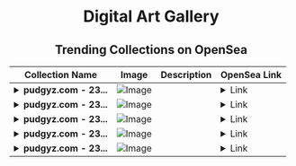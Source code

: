 <div align="center">

# Digital Art Gallery

## Trending Collections on OpenSea

| Collection Name                       | Image                                                                                     | Description                       | OpenSea Link                                                                                          |
|---------------------------------------|-------------------------------------------------------------------------------------------|-----------------------------------|--------------------------------------------------------------------------------------------------------|
| **<details><summary>pudgyz.com - 23...</summary>pudgyz.com - 233.000$ Drop</details>** | ![Image](https://i.seadn.io/s/raw/files/f0dc790f330a5da82dee7afb61c9d684.png?w=500&auto=format?w=200&auto=format) |  | <details><summary>Link</summary>[pudgyz.com - 233.000$ Drop](https://opensea.io/collection/pudgyz-com-233-000-drop-6122)</details> |
| **<details><summary>pudgyz.com - 23...</summary>pudgyz.com - 233.000$ Drop</details>** | ![Image](https://i.seadn.io/s/raw/files/f0dc790f330a5da82dee7afb61c9d684.png?w=500&auto=format?w=200&auto=format) |  | <details><summary>Link</summary>[pudgyz.com - 233.000$ Drop](https://opensea.io/collection/pudgyz-com-233-000-drop-6121)</details> |
| **<details><summary>pudgyz.com - 23...</summary>pudgyz.com - 233.000$ Drop</details>** | ![Image](https://i.seadn.io/s/raw/files/f0dc790f330a5da82dee7afb61c9d684.png?w=500&auto=format?w=200&auto=format) |  | <details><summary>Link</summary>[pudgyz.com - 233.000$ Drop](https://opensea.io/collection/pudgyz-com-233-000-drop-6120)</details> |
| **<details><summary>pudgyz.com - 23...</summary>pudgyz.com - 233.000$ Drop</details>** | ![Image](https://i.seadn.io/s/raw/files/f0dc790f330a5da82dee7afb61c9d684.png?w=500&auto=format?w=200&auto=format) |  | <details><summary>Link</summary>[pudgyz.com - 233.000$ Drop](https://opensea.io/collection/pudgyz-com-233-000-drop-6119)</details> |
| **<details><summary>pudgyz.com - 23...</summary>pudgyz.com - 233.000$ Drop</details>** | ![Image](https://i.seadn.io/s/raw/files/f0dc790f330a5da82dee7afb61c9d684.png?w=500&auto=format?w=200&auto=format) |  | <details><summary>Link</summary>[pudgyz.com - 233.000$ Drop](https://opensea.io/collection/pudgyz-com-233-000-drop-6118)</details> |

</div>